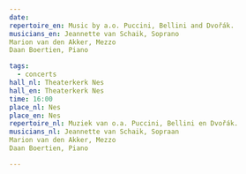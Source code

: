 ```yaml
---
date:
repertoire_en: Music by a.o. Puccini, Bellini and Dvořák.
musicians_en: Jeannette van Schaik, Soprano
Marion van den Akker, Mezzo
Daan Boertien, Piano

tags:
  - concerts
hall_nl: Theaterkerk Nes
hall_en: Theaterkerk Nes
time: 16:00
place_nl: Nes
place_en: Nes
repertoire_nl: Muziek van o.a. Puccini, Bellini en Dvořák.
musicians_nl: Jeannette van Schaik, Sopraan
Marion van den Akker, Mezzo
Daan Boertien, Piano

---
```


